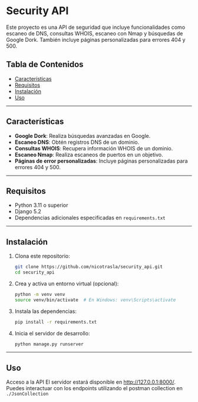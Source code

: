 # Security API

Este proyecto es una API de seguridad que incluye funcionalidades como escaneo de DNS, consultas WHOIS, escaneo con Nmap y búsquedas de Google Dork. También incluye páginas personalizadas para errores 404 y 500.

## Tabla de Contenidos

- [Características](#características)
- [Requisitos](#requisitos)
- [Instalación](#instalación)
- [Uso](#uso)

---

## Características

- **Google Dork**: Realiza búsquedas avanzadas en Google.
- **Escaneo DNS**: Obtén registros DNS de un dominio.
- **Consultas WHOIS**: Recupera información WHOIS de un dominio.
- **Escaneo Nmap**: Realiza escaneos de puertos en un objetivo.
- **Páginas de error personalizadas**: Incluye páginas personalizadas para errores 404 y 500.

---

## Requisitos

- Python 3.11 o superior
- Django 5.2
- Dependencias adicionales especificadas en `requirements.txt`

---

## Instalación

1. Clona este repositorio:
   ```bash
   git clone https://github.com/nicotrasla/security_api.git
   cd security_api
   ```
2. Crea y activa un entorno virtual (opcional):
   ```bash
   python -m venv venv
   source venv/bin/activate  # En Windows: venv\Scripts\activate
   ```
3. Instala las dependencias:
   ```bash
   pip install -r requirements.txt
   ```

4. Inicia el servidor de desarrollo:
   ```bash
   python manage.py runserver
   ```

---

## Uso
Acceso a la API
El servidor estará disponible en http://127.0.0.1:8000/. 
Puedes interactuar con los endpoints utilizando el postman collection en ```./JsonCollection ```